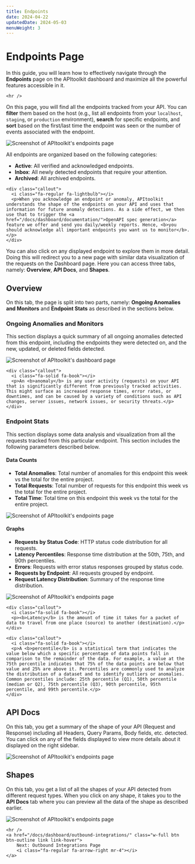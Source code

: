 ```yaml
---
title: Endpoints
date: 2024-04-22
updatedDate: 2024-05-03
menuWeight: 3
---
```


# Endpoints Page

In this guide, you will learn how to effectively navigate through the **Endpoints** page on the APItoolkit dashboard and maximize all the powerful features accessible in it.

```=html
<hr />
```

On this page, you will find all the endpoints tracked from your API. You can **filter** them based on the host (e.g., list all endpoints from your `localhost`, `staging`, or `production` environment), **search** for specific endpoints, and **sort** based on the first/last time the endpoint was seen or the number of events associated with the endpoint.

![Screenshot of APItoolkit's endpoints page](/docs/dashboard/endpoints/endpoints.png)

All endpoints are organized based on the following categories:

- **Active**: All verified and acknowledged endpoints.
- **Inbox**: All newly detected endpoints that require your attention.
- **Archived**: All archived endpoints.

```=html
<div class="callout">
  <i class="fa-regular fa-lightbulb"></i>
  <p>When you acknowledge an endpoint or anomaly, APItoolkit understands the shape of the endpoints on your API and uses that information for future anomaly detections. As a side effect, we then use that to trigger the <a href="/docs/dashboard/documentation/">OpenAPI spec generation</a> feature we offer and send you daily/weekly reports. Hence, <b>you should acknowledge all important endpoints you want us to monitor</b>.</p>
</div>
```

You can also click on any displayed endpoint to explore them in more detail. Doing this will redirect you to a new page with similar data visualization of the requests on the Dashboard page. Here you can access three tabs, namely: **Overview**, **API Docs**, and **Shapes**.

## Overview

On this tab, the page is split into two parts, namely: **Ongoing Anomalies and Monitors** and **Endpoint Stats** as described in the sections below.

### Ongoing Anomalies and Monitors

This section displays a quick summary of all ongoing anomalies detected from this endpoint, including the endpoints they were detected on, and the new, updated, or deleted fields detected.

![Screenshot of APItoolkit's dashboard page](/docs/dashboard/dashboard/section-1.png)

```=html
<div class="callout">
  <i class="fa-solid fa-book"></i>
  <p>An <b>anomaly</b> is any user activity (requests) on your API that is significantly different from previously tracked activities. This might surface as increased response times, error rates, or downtimes, and can be caused by a variety of conditions such as API changes, server issues, network issues, or security threats.</p>
</div>
```

### Endpoint Stats

This section displays some data analysis and visualization from all the requests tracked from this particular endpoint. This section includes the following parameters described below.

#### Data Counts

- **Total Anomalies**: Total number of anomalies for this endpoint this week vs the total for the entire project.
- **Total Requests**: Total number of requests for this endpoint this week vs the total for the entire project.
- **Total Time**: Total time on this endpoint this week vs the total for the entire project.

![Screenshot of APItoolkit's endpoints page](/docs/dashboard/endpoints/stats-1.png)

#### Graphs

- **Requests by Status Code**: HTTP status code distribution for all requests.
- **Latency Percentiles**: Response time distribution at the 50th, 75th, and 90th percentiles.
- **Errors**: Requests with error status responses grouped by status code.
- **Requests by Endpoint**: All requests grouped by endpoint.
- **Request Latency Distribution**: Summary of the response time distribution.

![Screenshot of APItoolkit's endpoints page](/docs/dashboard/endpoints/stats-2.png)

```=html
<div class="callout">
  <i class="fa-solid fa-book"></i>
  <p><b>Latency</b> is the amount of time it takes for a packet of data to travel from one place (source) to another (destination).</p>
</div>
```

```=html
<div class="callout">
  <i class="fa-solid fa-book"></i>
  <p>A <b>percentile</b> is a statistical term that indicates the value below which a specific percentage of data points fall in comparison to the remainder of the data. For example, a value at the 75th percentile indicates that 75% of the data points are below that value and 25% are above it. Percentiles are commonly used to analyze the distribution of a dataset and to identify outliers or anomalies. Common percentiles include: 25th percentile (Q1), 50th percentile (median or Q2), 75th percentile (Q3), 90th percentile, 95th percentile, and 99th percentile.</p>
</div>
```

## API Docs

On this tab, you get a summary of the shape of your API (Request and Response) including all Headers, Query Params, Body fields, etc. detected. You can click on any of the fields displayed to view more details about it displayed on the right sidebar.

![Screenshot of APItoolkit's endpoints page](/docs/dashboard/endpoints/tab-2.png)

## Shapes

On this tab, you get a list of all the shapes of your API detected from different request types. When you click on any shape, it takes you to the **API Docs** tab where you can preview all the data of the shape as described earlier.

![Screenshot of APItoolkit's endpoints page](/docs/dashboard/endpoints/tab-3.png)

```=html
<hr />
<a href="/docs/dashboard/outbound-integrations/" class="w-full btn btn-outline link link-hover">
    Next: Outbound Integrations Page
    <i class="fa-regular fa-arrow-right mr-4"></i>
</a>
```
